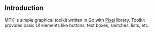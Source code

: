## Introduction

   MTK is simple graphical toolkit written in Go with [Pixel](https://github.com/faiface/pixel) library.
   Toolkit provides basic UI elements like buttons, text boxes, switches, lists, etc.
